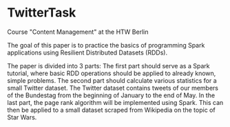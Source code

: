 # TwitterTask
Course  "Content Management" at the HTW Berlin

The goal of this paper is to practice the basics of programming Spark applications using Resilient Distributed Datasets (RDDs). 

The paper is divided into 3 parts: 
The first part should serve as a Spark tutorial, where basic RDD operations should be applied to already known, simple problems. 
The second part should calculate various statistics for a small Twitter dataset. The Twitter dataset contains tweets of our members of the Bundestag from the beginning of January to the end of May. 
In the last part, the page rank algorithm will be implemented using Spark. This can then be applied to a small dataset scraped from Wikipedia on the topic of Star Wars.
